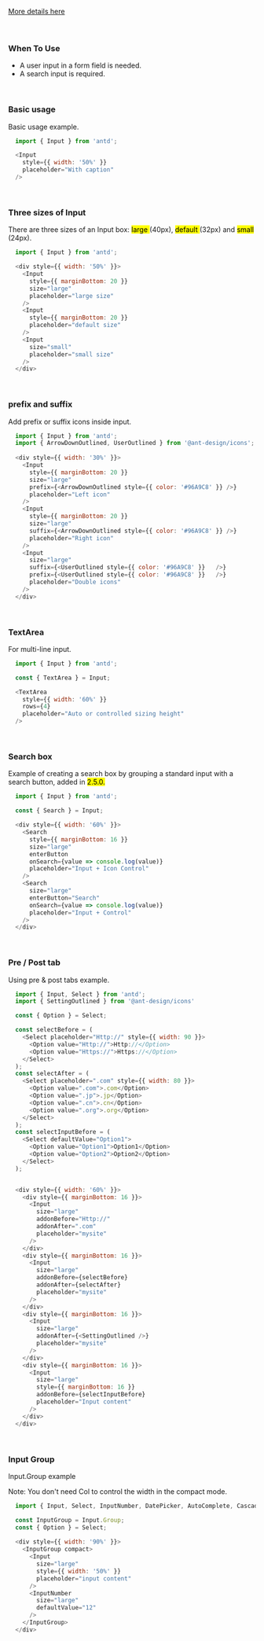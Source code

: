 <a href="https://ant.design/components/input/" title="More details about Ant input">More details here</a>
<br />
<br />
<br />
<h3>When To Use</h3>
<ul>
  <li>A user input in a form field is needed.</li>
  <li>A search input is required.</li>
</ul>
<br />
<h3>Basic usage</h3>
<p>Basic usage example.</p>

``` js
  import { Input } from 'antd';

  <Input
    style={{ width: '50%' }}
    placeholder="With caption"
  />
```

<br />
<h3>Three sizes of Input</h3>
<p>There are three sizes of an Input box: <mark> large </mark> (40px), <mark> default </mark> (32px) and <mark> small </mark> (24px).</p>

```js
  import { Input } from 'antd';

  <div style={{ width: '50%' }}>
    <Input
      style={{ marginBottom: 20 }}
      size="large"
      placeholder="large size"
    />
    <Input
      style={{ marginBottom: 20 }}
      placeholder="default size"
    />
    <Input
      size="small"
      placeholder="small size"
    />
  </div>
```

<br />
<h3>prefix and suffix</h3>
<p>Add prefix or suffix icons inside input.</p>

```js
  import { Input } from 'antd';
  import { ArrowDownOutlined, UserOutlined } from '@ant-design/icons';
  
  <div style={{ width: '30%' }}>
    <Input
      style={{ marginBottom: 20 }}
      size="large"
      prefix={<ArrowDownOutlined style={{ color: '#96A9C8' }} />}
      placeholder="Left icon"
    />
    <Input
      style={{ marginBottom: 20 }}
      size="large"
      suffix={<ArrowDownOutlined style={{ color: '#96A9C8' }} />}
      placeholder="Right icon"
    />
    <Input
      size="large"
      suffix={<UserOutlined style={{ color: '#96A9C8' }}   />}
      prefix={<UserOutlined style={{ color: '#96A9C8' }}   />}
      placeholder="Double icons"
    />
  </div>

```

<br />
<h3>TextArea</h3>
<p>For multi-line input.</p>

```js
  import { Input } from 'antd';

  const { TextArea } = Input;

  <TextArea
    style={{ width: '60%' }}
    rows={4}
    placeholder="Auto or controlled sizing height"
  />
```

<br />
<h3>Search box</h3>
<p>Example of creating a search box by grouping a standard input with a search button, added in <mark> 2.5.0. </mark></p>

```js
  import { Input } from 'antd';

  const { Search } = Input;

  <div style={{ width: '60%' }}>
    <Search
      style={{ marginBottom: 16 }}
      size="large"
      enterButton
      onSearch={value => console.log(value)}
      placeholder="Input + Icon Control"
    />
    <Search
      size="large"
      enterButton="Search"
      onSearch={value => console.log(value)}
      placeholder="Input + Control"
    />
  </div>
```

<br />
<h3>Pre / Post tab</h3>
<p>Using pre & post tabs example.</p>

```js
  import { Input, Select } from 'antd';
  import { SettingOutlined } from '@ant-design/icons'

  const { Option } = Select;

  const selectBefore = (
    <Select placeholder="Http://" style={{ width: 90 }}>
      <Option value="Http://">Http://</Option>
      <Option value="Https://">Https://</Option>
    </Select>
  );
  const selectAfter = (
    <Select placeholder=".com" style={{ width: 80 }}>
      <Option value=".com">.com</Option>
      <Option value=".jp">.jp</Option>
      <Option value=".cn">.cn</Option>
      <Option value=".org">.org</Option>
    </Select>
  );
  const selectInputBefore = (
    <Select defaultValue="Option1">
      <Option value="Option1">Option1</Option>
      <Option value="Option2">Option2</Option>
    </Select>
  );


  <div style={{ width: '60%' }}>
    <div style={{ marginBottom: 16 }}>
      <Input
        size="large"
        addonBefore="Http://"
        addonAfter=".com"
        placeholder="mysite"
      />
    </div>
    <div style={{ marginBottom: 16 }}>
      <Input
        size="large"
        addonBefore={selectBefore}
        addonAfter={selectAfter}
        placeholder="mysite"
      />
    </div>
    <div style={{ marginBottom: 16 }}>
      <Input
        size="large"
        addonAfter={<SettingOutlined />}
        placeholder="mysite"
      />
    </div>
    <div style={{ marginBottom: 16 }}>
      <Input
        size="large"
        style={{ marginBottom: 16 }}
        addonBefore={selectInputBefore}
        placeholder="Input content"
      />
    </div>
  </div>
```

<br />
<h3>Input Group</h3>
<p>Input.Group example</p>
<p>Note: You don't need Col to control the width in the compact mode.</p>

```js
  import { Input, Select, InputNumber, DatePicker, AutoComplete, Cascader } from 'antd';

  const InputGroup = Input.Group;
  const { Option } = Select;
  
  <div style={{ width: '90%' }}>    
    <InputGroup compact>
      <Input
        size="large"
        style={{ width: '50%' }}
        placeholder="input content"
      />
      <InputNumber
        size="large"
        defaultValue="12"
      />
    </InputGroup>
  </div>
```
